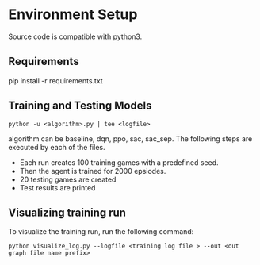 # Environment Setup
Source code is compatible with python3.
## Requirements

pip install -r requirements.txt

## Training and Testing Models
```
python -u <algorithm>.py | tee <logfile>
```
algorithm can be baseline, dqn, ppo, sac, sac_sep. The following steps are executed by each of the files.
- Each run creates 100 training games with a predefined seed. 
- Then the agent is trained for 2000 epsiodes.
- 20 testing games are created
- Test results are printed

## Visualizing training run
To visualize the training run, run the following command:
```
python visualize_log.py --logfile <training log file > --out <out graph file name prefix>
```